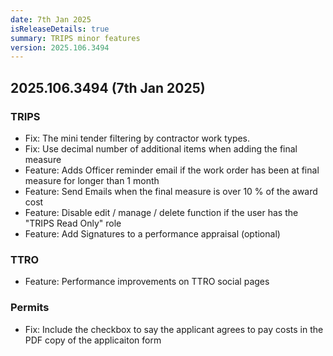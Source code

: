 ```yaml
---
date: 7th Jan 2025
isReleaseDetails: true
summary: TRIPS minor features
version: 2025.106.3494
---
```

## 2025.106.3494 (7th Jan 2025) 

### TRIPS
* Fix: The mini tender filtering by contractor work types. 
* Fix: Use decimal number of additional items when adding the final measure 
* Feature: Adds Officer reminder email if the work order has been at final measure for longer than 1 month
* Feature: Send Emails when the final measure is over 10 % of the award cost
* Feature:  Disable edit / manage / delete function if the user has the "TRIPS Read Only" role
* Feature: Add Signatures to a performance appraisal (optional)

### TTRO
* Feature: Performance improvements on TTRO social pages 

### Permits
* Fix: Include the checkbox to say the applicant agrees to pay costs in the PDF copy of the applicaiton form 
